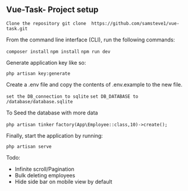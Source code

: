 ## Vue-Task- Project setup

`Clone the repository git clone  https://github.com/samsteve1/vue-task.git`


From the command line interface (CLI), run the following commands:

`composer install`
`npm install` 
`npm run dev`

Generate application key like so:

`php artisan key:generate`

Create a .env file and copy the contents of .env.example to the new file.

`set the DB_connection to sqlite`
`set DB_DATABASE to /database/database.sqlite`

To Seed the database with more data

`php artisan tinker`
`factory(App\Employee::class,10)->create();`

Finally, start the application by running:

`php artisan serve`

Todo:

* Infinite scroll/Pagination
* Bulk deleting employees
* Hide side bar on mobile view by default

